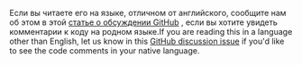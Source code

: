 <span data-ttu-id="51247-101">Если вы читаете его на языке, отличном от английского, сообщите нам об этом в этой [статье о обсуждении GitHub](https://github.com/aspnet/AspNetCore.Docs/issues/16455) , если вы хотите увидеть комментарии к коду на родном языке.</span><span class="sxs-lookup"><span data-stu-id="51247-101">If you are reading this in a language other than English, let us know in this [GitHub discussion issue](https://github.com/aspnet/AspNetCore.Docs/issues/16455) if you'd like to see the code comments in your native language.</span></span>